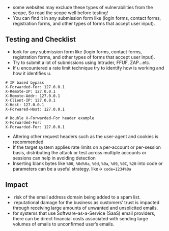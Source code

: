 - some websites may exclude these types of vulnerabilities from the scope, So read the scope well before testing! 
- You can find it in any submission form like (login forms, contact forms, registration forms, and other types of forms that accept user input).
## Testing and Checklist
-  look for any submission form like (login forms, contact forms, registration forms, and other types of forms that accept user input).
- Try to submit a lot of submissions using Intruder, FFUF, ZAP...etc.
- If u encountered a rate limit technique try to identify how is working and how it identifies u.
```http
# IP based bypass
X-Forwarded-For: 127.0.0.1
X-Remote-IP: 127.0.0.1
X-Remote-Addr: 127.0.0.1
X-Client-IP: 127.0.0.1
X-Host: 127.0.0.1
X-Forwared-Host: 127.0.0.1

# Double X-Forwarded-For header example
X-Forwarded-For:
X-Forwarded-For: 127.0.0.1
```
- Altering other request headers such as the user-agent and cookies is recommended
- If the target system applies rate limits on a per-account or per-session basis, distributing the attack or test across multiple accounts or sessions can help in avoiding detection
- Inserting blank bytes like `%00`, `%0d%0a`, `%0d`, `%0a`, `%09`, `%0C`, `%20` into code or parameters can be a useful strategy. like-> `code=1234%0a`

## Impact
-  risk of the email address domain being added to a spam list.
-  reputational damage for the business as customers’ trust is impacted through receiving large amounts of unwanted and unsolicited emails.
- for systems that use Software-as-a-Service (SaaS) email providers, there can be direct financial costs associated with sending large volumes of emails to unconfirmed user’s emails.